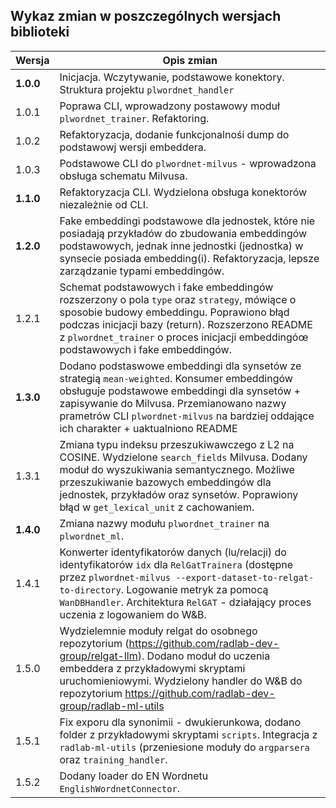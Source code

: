 ## Wykaz zmian w poszczególnych wersjach biblioteki

| Wersja    | Opis zmian                                                                                                                                                                                                                                                                                |
|-----------|-------------------------------------------------------------------------------------------------------------------------------------------------------------------------------------------------------------------------------------------------------------------------------------------|
| **1.0.0** | Inicjacja. Wczytywanie, podstawowe konektory. Struktura projektu `plwordnet_handler`                                                                                                                                                                                                      |
| 1.0.1     | Poprawa CLI, wprowadzony postawowy moduł `plwordnet_trainer`. Refaktoring.                                                                                                                                                                                                                |
| 1.0.2     | Refaktoryzacja, dodanie funkcjonalnośi dump do podstawowj wersji embeddera.                                                                                                                                                                                                               | 
| 1.0.3     | Podstawowe CLI do `plwordnet-milvus` - wprowadzona obsługa schematu Milvusa.                                                                                                                                                                                                              |
| **1.1.0** | Refaktoryzacja CLI. Wydzielona obsługa konektorów niezależnie od CLI.                                                                                                                                                                                                                     |
| **1.2.0** | Fake embeddingi podstawowe dla jednostek, które nie posiadają przykładów do zbudowania embeddingów podstawowych, jednak inne jednostki (jednostka) w synsecie posiada embedding(i). Refaktoryzacja, lepsze zarządzanie typami embeddingów.                                                |
| 1.2.1     | Schemat podstawowych i fake embeddingów rozszerzony o pola `type` oraz `strategy`, mówiące o sposobie budowy embeddingu. Poprawiono błąd podczas inicjacji bazy (return). Rozszerzono README z `plwordnet_trainer` o proces inicjacji embeddingóœ podstawowych i fake embeddingów.        |
| **1.3.0** | Dodano podstaswowe embeddingi dla synsetów ze strategią `mean-weighted`. Konsumer embeddingów obsługuje podstawowe embeddingi dla synsetów + zapisywanie do Milvusa. Przemianowano nazwy prametrów CLI `plwordnet-milvus` na bardziej oddające ich charakter + uaktualniono README        |
| 1.3.1     | Zmiana typu indeksu przeszukiwawczego z L2 na COSINE. Wydzielone `search_fields` Milvusa. Dodany moduł do wyszukiwania semantycznego. Możliwe przeszukiwanie bazowych embeddingów dla jednostek, przykładów oraz synsetów. Poprawiony błąd w `get_lexical_unit` z cachowaniem.            |
| **1.4.0** | Zmiana nazwy modułu `plwordnet_trainer` na `plwordnet_ml`.                                                                                                                                                                                                                                |
| 1.4.1     | Konwerter identyfikatorów danych (lu/relacji) do identyfikatorów `idx` dla `RelGatTrainera` (dostępne przez `plwordnet-milvus --export-dataset-to-relgat-to-directory`. Logowanie metryk za pomocą `WanDBHandler`. Architektura `RelGAT` - działający proces uczenia z logowaniem do W&B. |
| 1.5.0     | Wydzielemnie moduły relgat do osobnego repozytorium (https://github.com/radlab-dev-group/relgat-llm). Dodano moduł do uczenia embeddera z przykładowymi skryptami uruchomieniowymi. Wydzielony handler do W&B do repozytorium https://github.com/radlab-dev-group/radlab-ml-utils         |
| 1.5.1     | Fix exporu dla synonimii - dwukierunkowa, dodano folder z przykładowymi skryptami `scripts`. Integracja z `radlab-ml-utils` (przeniesione moduły do `argparsera` oraz `training_handler`.                                                                                                 |
| 1.5.2     | Dodany loader do EN Wordnetu `EnglishWordnetConnector`.                                                                                                                                                                                                                                   | 

